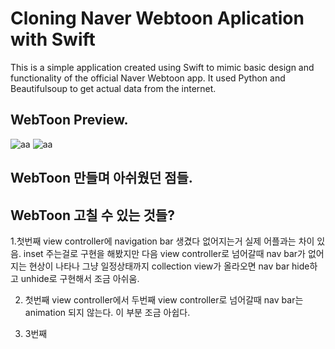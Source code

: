 # Cloning Naver Webtoon Aplication with Swift 

This is a simple application created using Swift to mimic basic design and functionality of the official Naver Webtoon app. It used Python and Beautifulsoup to get actual data from the internet.



## WebToon Preview.


![aa](https://user-images.githubusercontent.com/48948578/111141278-b1ec3c00-85c6-11eb-961a-93fd0fdfda6c.gif)
![aa](https://user-images.githubusercontent.com/48948578/111141958-78680080-85c7-11eb-8d3d-89cfa14d3e11.gif)



## WebToon 만들며 아쉬웠던 점들.



## WebToon 고칠 수 있는 것들?

1.첫번째 view controller에 navigation bar 생겼다 없어지는거 실제 어플과는 차이 있음. inset 주는걸로 구현을 해봤지만 다음 view controller로 넘어갈때 nav bar가 없어지는 현상이 나타나 그냥 
일정상태까지 collection view가 올라오면 nav bar hide하고 unhide로 구현해서 조금 아쉬움.

2. 첫번째 view controller에서 두번째 view controller로 넘어갈때 nav bar는 animation 되지 않는다. 이 부분 조금 아쉽다.

3. 3번째


